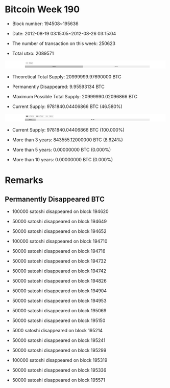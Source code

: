 # Bitcoin Week 190

- Block number: 194508~195636

- Date: 2012-08-19 03:15:05~2012-08-26 03:15:04

- The number of transaction on this week: 250623

- Total utxo: 2089571

![](../images/mined_week190.png)

- Theoretical Total Supply: 20999999.97690000 BTC

- Permanently Disappeared: 9.95593134 BTC

- Maximum Possible Total Supply: 20999990.02096866 BTC

- Current Supply: 9781840.04406866 BTC (46.580%)

![](../images/year_week190.png)


- Current Supply: 9781840.04406866 BTC (100.000%)

- More than 3 years: 843555.12000000 BTC (8.624%)

- More than 5 years: 0.00000000 BTC (0.000%)

- More than 10 years: 0.00000000 BTC (0.000%)

# Remarks

## Permanently Disappeared BTC

- 100000 satoshi disappeared on block 194620

- 50000 satoshi disappeared on block 194649

- 50000 satoshi disappeared on block 194652

- 100000 satoshi disappeared on block 194710

- 50000 satoshi disappeared on block 194716

- 50000 satoshi disappeared on block 194732

- 50000 satoshi disappeared on block 194742

- 50000 satoshi disappeared on block 194826

- 50000 satoshi disappeared on block 194904

- 50000 satoshi disappeared on block 194953

- 50000 satoshi disappeared on block 195069

- 50000 satoshi disappeared on block 195150

- 5000 satoshi disappeared on block 195214

- 50000 satoshi disappeared on block 195241

- 50000 satoshi disappeared on block 195299

- 100000 satoshi disappeared on block 195319

- 50000 satoshi disappeared on block 195336

- 50000 satoshi disappeared on block 195571

